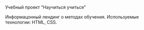 Учебный проект "Научиться учиться"

Информацонный лендинг о методах обучения.
Используемые технологии: HTML, CSS.